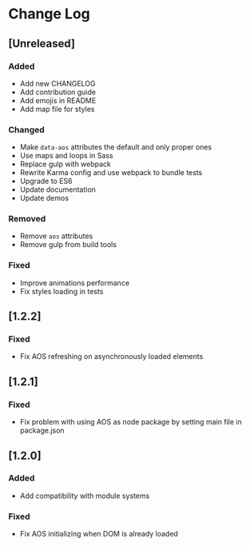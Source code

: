 # Change Log

## [Unreleased]

### Added
- Add new CHANGELOG
- Add contribution guide
- Add emojis in README
- Add map file for styles

### Changed
- Make `data-aos` attributes the default and only proper ones
- Use maps and loops in Sass
- Replace gulp with webpack
- Rewrite Karma config and use webpack to bundle tests
- Upgrade to ES6
- Update documentation
- Update demos

### Removed
- Remove `aos` attributes
- Remove gulp from build tools

### Fixed
- Improve animations performance
- Fix styles loading in tests

## [1.2.2]
### Fixed
- Fix AOS refreshing on asynchronously loaded elements

## [1.2.1]
### Fixed
- Fix problem with using AOS as node package by setting main file in package.json

## [1.2.0]
### Added
- Add compatibility with module systems

### Fixed
- Fix AOS initializing when DOM is already loaded
